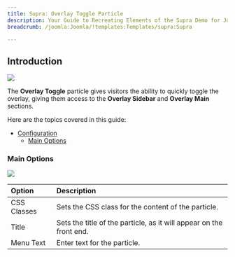 ```yaml
---
title: Supra: Overlay Toggle Particle
description: Your Guide to Recreating Elements of the Supra Demo for Joomla
breadcrumb: /joomla:Joomla/!templates:Templates/supra:Supra

---
```


## Introduction

![](assets/particle_overlay1.jpeg)

The **Overlay Toggle** particle gives visitors the ability to quickly toggle the overlay, giving them access to the **Overlay Sidebar** and **Overlay Main** sections.

Here are the topics covered in this guide:

* [Configuration](#configuration)
    - [Main Options](#main-options)

### Main Options 

![](assets/particle_overlay2.jpeg)

| Option      | Description                                                         |
| :-----      | :-----                                                              |
| CSS Classes | Sets the CSS class for the content of the particle.                 |
| Title       | Sets the title of the particle, as it will appear on the front end. |
| Menu Text   | Enter text for the particle.                                        |